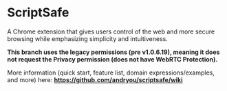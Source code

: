 # ScriptSafe
A Chrome extension that gives users control of the web and more secure browsing while emphasizing simplicity and intuitiveness.

**This branch uses the legacy permissions (pre v1.0.6.19), meaning it does not request the Privacy permission (does not have WebRTC Protection).**

More information (quick start, feature list, domain expressions/examples, and more) here: **https://github.com/andryou/scriptsafe/wiki**